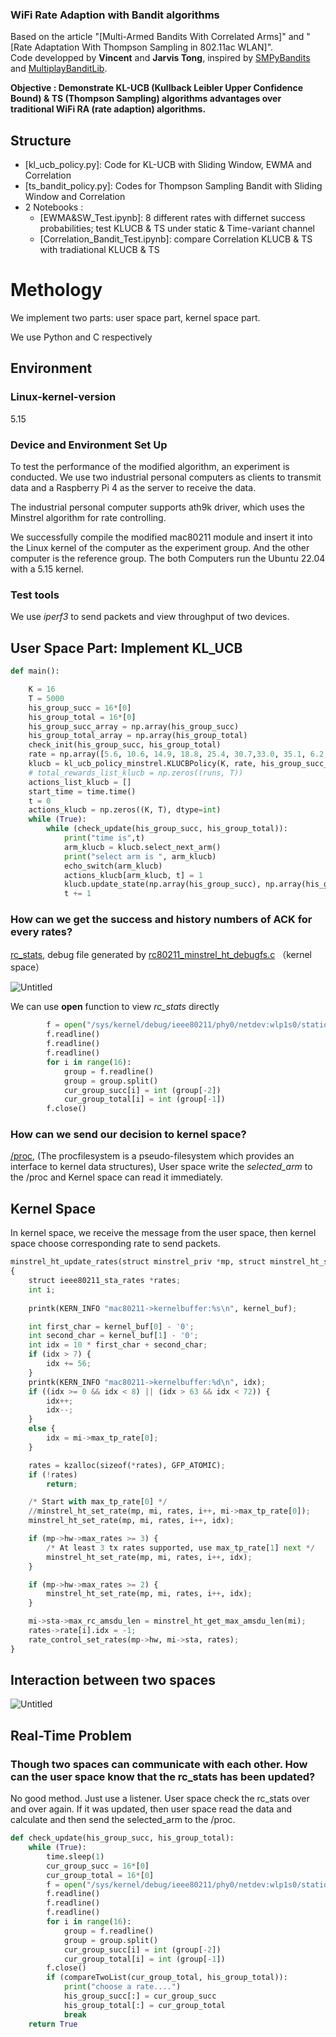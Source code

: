 ### WiFi Rate Adaption with Bandit algorithms
Based on the article "[Multi-Armed Bandits With Correlated Arms]" and "[Rate Adaptation With Thompson Sampling in 802.11ac WLAN]".  
Code developped by **Vincent** and **Jarvis Tong**, inspired by [SMPyBandits](https://perso.crans.org/besson/phd/SMPyBandits/index.html) and [MultiplayBanditLib](https://github.com/jkomiyama/multiplaybanditlib). 

**Objective : Demonstrate KL-UCB (Kullback Leibler Upper Confidence Bound) & TS (Thompson Sampling) algorithms advantages over traditional WiFi RA (rate adaption) algorithms.**

## Structure
- [kl_ucb_policy.py]: Code for KL-UCB with Sliding Window, EWMA and Correlation
- [ts_bandit_policy.py]: Codes for Thompson Sampling Bandit with Sliding Window and Correlation
- 2 Notebooks :
  - [EWMA&SW_Test.ipynb]: 8 different rates with differnet success probabilities; test KLUCB & TS under static & Time-variant channel
  - [Correlation_Bandit_Test.ipynb]: compare Correlation KLUCB & TS with tradiational KLUCB & TS
  
# Methology

We implement two parts: user space part, kernel space part.

We use Python and C respectively

## Environment

### Linux-kernel-version

5.15

### Device and Environment Set Up

To test the performance of the modified algorithm, an experiment is conducted. We use two industrial personal computers as clients to transmit data and a Raspberry Pi 4 as the server to receive the data.

The industrial personal computer supports ath9k driver, which uses the Minstrel algorithm for rate controlling. 

We successfully compile the modified mac80211 module and insert it into the Linux kernel of the computer as the experiment group. And the other computer is the reference group. The both Computers run the Ubuntu 22.04 with a 5.15 kernel. 

### Test tools

We use *iperf3* to send packets and view throughput of two devices.
## User Space Part: Implement KL_UCB

```python
def main():

    K = 16
    T = 5000
    his_group_succ = 16*[0]
    his_group_total = 16*[0]
    his_group_succ_array = np.array(his_group_succ)
    his_group_total_array = np.array(his_group_total)
    check_init(his_group_succ, his_group_total)
    rate = np.array([5.6, 10.6, 14.9, 18.8, 25.4, 30.7,33.0, 35.1, 6.2, 11.6, 16.3, 20.4, 27.2, 32.8, 35.1, 37.3])
    klucb = kl_ucb_policy_minstrel.KLUCBPolicy(K, rate, his_group_succ_array, his_group_total_array) #Original KL UCB
    # total_rewards_list_klucb = np.zeros((runs, T))
    actions_list_klucb = []
    start_time = time.time()
    t = 0
    actions_klucb = np.zeros((K, T), dtype=int)
    while (True):
        while (check_update(his_group_succ, his_group_total)):
            print("time is",t)
            arm_klucb = klucb.select_next_arm()
            print("select arm is ", arm_klucb)
            echo_switch(arm_klucb)
            actions_klucb[arm_klucb, t] = 1
            klucb.update_state(np.array(his_group_succ), np.array(his_group_total))
            t += 1
```

### How can we get the success and history numbers of ACK for every rates?

 [rc_stats](https://wireless.wiki.kernel.org/en/developers/documentation/mac80211/ratecontrol/minstrel), debug file generated by [rc80211_minstrel_ht_debugfs.c](https://github.com/chosen-ox/Mac80211_Comment/blob/master/mac80211/rc80211_minstrel_ht_debugfs.c) （kernel space）

![Untitled](https://github.com/chosen-ox/Bandit_UCB/blob/main/minstrel_wiki.png)

We can use **open** function to view *rc_stats* directly

```python
        f = open("/sys/kernel/debug/ieee80211/phy0/netdev:wlp1s0/stations/dc:a6:32:a7:ca:17/rc_stats", 'r')
        f.readline() 
        f.readline() 
        f.readline()
        for i in range(16):
            group = f.readline()
            group = group.split()
            cur_group_succ[i] = int (group[-2])
            cur_group_total[i] = int (group[-1])
        f.close()
```

### How can we send our decision to kernel space?

[/proc](https://man7.org/linux/man-pages/man5/proc.5.html), (The procfilesystem is a pseudo-filesystem which provides an interface to kernel data structures), User space write the *selected_arm* to the /proc and Kernel space can read it immediately.

## Kernel Space

In kernel space, we receive the message from the user space, then kernel space choose corresponding rate to send packets.

```python
minstrel_ht_update_rates(struct minstrel_priv *mp, struct minstrel_ht_sta *mi)
{
	struct ieee80211_sta_rates *rates;
	int i;
	
	printk(KERN_INFO "mac80211->kernelbuffer:%s\n", kernel_buf);

	int first_char = kernel_buf[0] - '0';
	int second_char = kernel_buf[1] - '0';
	int idx = 10 * first_char + second_char;
	if (idx > 7) {
		idx += 56;
	}	
	printk(KERN_INFO "mac80211->kernelbuffer:%d\n", idx);
	if ((idx >= 0 && idx < 8) || (idx > 63 && idx < 72)) {
		idx++;
		idx--;
	}
	else {
		idx = mi->max_tp_rate[0];
	}

	rates = kzalloc(sizeof(*rates), GFP_ATOMIC);
	if (!rates)
		return;

	/* Start with max_tp_rate[0] */
	//minstrel_ht_set_rate(mp, mi, rates, i++, mi->max_tp_rate[0]);
	minstrel_ht_set_rate(mp, mi, rates, i++, idx);

	if (mp->hw->max_rates >= 3) {
		/* At least 3 tx rates supported, use max_tp_rate[1] next */
		minstrel_ht_set_rate(mp, mi, rates, i++, idx);
	}

	if (mp->hw->max_rates >= 2) {
		minstrel_ht_set_rate(mp, mi, rates, i++, idx);
	}

	mi->sta->max_rc_amsdu_len = minstrel_ht_get_max_amsdu_len(mi);
	rates->rate[i].idx = -1;
	rate_control_set_rates(mp->hw, mi->sta, rates);
}
```

## Interaction between two spaces

![Untitled](https://github.com/chosen-ox/Bandit_UCB/blob/main/Interaction_between_two_spaces.png)

## Real-Time Problem

### Though two spaces can communicate  with each other. How can the user space know that the rc_stats has been updated?

No good method. Just use a listener. User space check the rc_stats over and over again. If it was updated, then user space read the data and calculate and then send the selected_arm to the /proc.

```python
def check_update(his_group_succ, his_group_total):
    while (True):
        time.sleep(1)
        cur_group_succ = 16*[0]
        cur_group_total = 16*[0]
        f = open("/sys/kernel/debug/ieee80211/phy0/netdev:wlp1s0/stations/dc:a6:32:a7:ca:17/rc_stats", 'r')
        f.readline() 
        f.readline() 
        f.readline()
        for i in range(16):
            group = f.readline()
            group = group.split()
            cur_group_succ[i] = int (group[-2])
            cur_group_total[i] = int (group[-1])
        f.close()
        if (compareTwoList(cur_group_total, his_group_total)):
            print("choose a rate....")
            his_group_succ[:] = cur_group_succ
            his_group_total[:] = cur_group_total
            break
    return True
```
